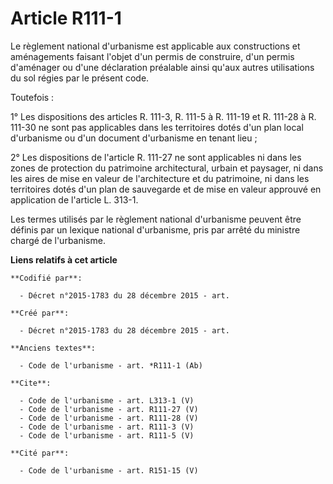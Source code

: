# Article R111-1

Le règlement national d'urbanisme est applicable aux constructions et aménagements faisant l'objet d'un permis de construire,
d'un permis d'aménager ou d'une déclaration préalable ainsi qu'aux autres utilisations du sol régies par le présent code. 

Toutefois : 

1° Les dispositions des articles R. 111-3, R. 111-5 à R. 111-19 et R. 111-28 à R. 111-30 ne sont pas applicables dans les
territoires dotés d'un plan local d'urbanisme ou d'un document d'urbanisme en tenant lieu ; 

2° Les dispositions de l'article R. 111-27 ne sont applicables ni dans les zones de protection du patrimoine architectural,
urbain et paysager, ni dans les aires de mise en valeur de l'architecture et du patrimoine, ni dans les territoires dotés
d'un plan de sauvegarde et de mise en valeur approuvé en application de l'article L. 313-1. 

Les termes utilisés par le règlement national d'urbanisme peuvent être définis par un lexique national d'urbanisme, pris par
arrêté du ministre chargé de l'urbanisme.

**Liens relatifs à cet article**

	**Codifié par**:

	  - Décret n°2015-1783 du 28 décembre 2015 - art.

	**Créé par**:

	  - Décret n°2015-1783 du 28 décembre 2015 - art.

	**Anciens textes**:

	  - Code de l'urbanisme - art. *R111-1 (Ab)

	**Cite**:

	  - Code de l'urbanisme - art. L313-1 (V)
	  - Code de l'urbanisme - art. R111-27 (V)
	  - Code de l'urbanisme - art. R111-28 (V)
	  - Code de l'urbanisme - art. R111-3 (V)
	  - Code de l'urbanisme - art. R111-5 (V)

	**Cité par**:

	  - Code de l'urbanisme - art. R151-15 (V)
